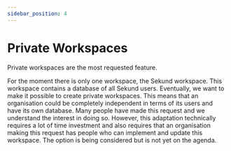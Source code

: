 ```yaml
---
sidebar_position: 4
---
```


# Private Workspaces

Private workspaces are the most requested feature.

For the moment there is only one workspace, the Sekund workspace. This workspace contains a database of all Sekund users. Eventually, we want to make it possible to create private workspaces. This means that an organisation could be completely independent in terms of its users and have its own database. Many people have made this request and we understand the interest in doing so. However, this adaptation technically requires a lot of time investment and also requires that an organisation making this request has people who can implement and update this workspace. The option is being considered but is not yet on the agenda.
